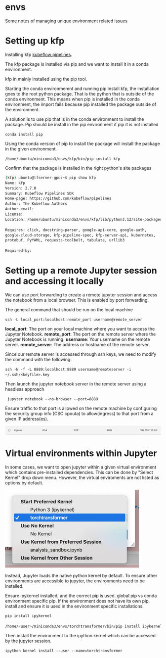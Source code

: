 # envs
Some notes of managing unique environment related issues

# Setting up kfp

Installing kfp [kubeflow pipelines](https://www.kubeflow.org/).

The kfp package is installed via pip and we want to install it in a
conda environment.

kfp in mainly installed using the pip tool.

Starting the conda environmemnt and running pip install kfp, the
installation goes to the root python package. That is the python that
is outside of the conda environment. This means when pip is installed
in the conda environment, the import fails because pip installed the
package outside of the environment.

A solution is to use pip that is in the conda environment to install
the package. Pip should be install in the pip environment if pip it is
not installed

`conda install pip`

Using the conda version of pip to install the package will install the
package in the given environment.

`/home/ubuntu/miniconda3/envs/kfp/bin/pip install kfp`

Confirm that the package is installed in the right python's site packages

```bash
(kfp) ubuntu@tfserver-gpu:~$ pip show kfp
Name: kfp
Version: 2.7.0
Summary: Kubeflow Pipelines SDK
Home-page: https://github.com/kubeflow/pipelines
Author: The Kubeflow Authors
Author-email: 
License: 
Location: /home/ubuntu/miniconda3/envs/kfp/lib/python3.12/site-packages

Requires: click, docstring-parser, google-api-core, google-auth,
google-cloud-storage, kfp-pipeline-spec, kfp-server-api, kubernetes,
protobuf, PyYAML, requests-toolbelt, tabulate, urllib3

Required-by:
```

# Setting up a remote Jupyter session and accessing it locally

We can use port forwarding to create a remote jupyter session and
access the notebook from a local browser. This is enabled by port
forwarding.

The general command that should be run on the local machine

`ssh -L local_port:localhost:remote_port username@remote_server`

**local_port**: The port on your local machine where you want to access the Jupyter Notebook.
**remote_port**: The port on the remote server where the Jupyter Notebook is running.
**username**: Your username on the remote server.
**remote_server**: The address or hostname of the remote server.

Since our remote server is accessed through ssh keys, we need to
modify the command with the following:

`ssh -N -f -L 8889:localhost:8889 username@remoteserver -i ~/.ssh/<keyfile>.key`

Then launch the jupyter notebook server in the remote server using a
headless approach

` jupyter notebook --no-browser --port=8889`

Ensure traffic to that port is allowed on the remote machine by
configuring the security group info (CSC cpouta) to allow(ingress) to
that port from a given IP address(es).

![configuring ssh traffic ingress through port 8889](./images/ingress_setting.png)

# Virtual environments within Jupyter

In some cases, we want to open jupyter within a given virtual
environment which contains pre-installed dependencies. This can be
done by "Select Kernel" drop down menu. However, the virtual
enviroments are not listed as options by default.

![Selecting different kernel in jupyter session](./images/jupyter_environments.png)

Instead, Jupyter loads the native python kernel by default. To ensure
other environments are accessible to jupyter, the environments need to
be installed.

Ensure ipykernel installed, and the correct pip is used. global pip vs
conda environment specific pip. If the environment does not have its
own pip, install and ensure it is used in the environment specific
installations.

```bash
pip install ipykernel

/home/<user>/miniconda3/envs/torchtransformer/bin/pip install ipykernel
```

Then install the environment to the ipython kernel which can be
accessed by the jupyter session.

`ipython kernel install --user --name=torchtransformer`